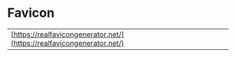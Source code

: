 # Favicon

|  |  |
| :--- | :--- |
| [https://realfavicongenerator.net/](https://realfavicongenerator.net/) |  |



